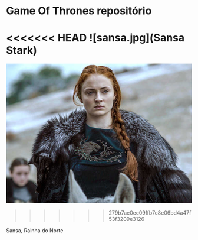 ﻿# Game Of Thrones repositório

<<<<<<< HEAD
![sansa.jpg](Sansa Stark)
=======
![Sansa Stark](sansa.jpg)
>>>>>>> 279b7ae0ec09ffb7c8e06bd4a47f53f3209e3126

Sansa, Rainha do Norte
